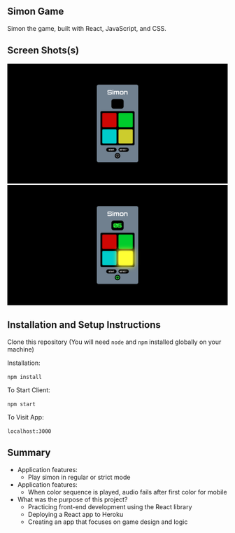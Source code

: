 ## Simon Game

Simon the game, built with React, JavaScript, and CSS.

## Screen Shots(s)

![screenshot1](public/screenshot1.png)
![screenshot2](public/screenshot2.png)

## Installation and Setup Instructions

Clone this repository (You will need `node` and `npm` installed globally on your machine)

Installation:

`npm install`

To Start Client:

`npm start`

To Visit App:

`localhost:3000`

## Summary

- Application features:
    - Play simon in regular or strict mode
- Application features:
    - When color sequence is played, audio fails after first color for mobile
- What was the purpose of this project?
    - Practicing front-end development using the React library
    - Deploying a React app to Heroku
    - Creating an app that focuses on game design and logic